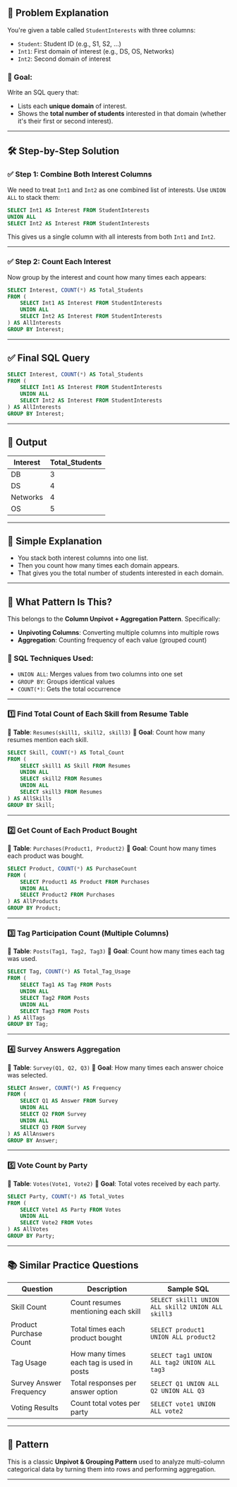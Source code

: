 ## 🧩 Problem Explanation

You're given a table called `StudentInterests` with three columns:

- `Student`: Student ID (e.g., S1, S2, …)
- `Int1`: First domain of interest (e.g., DS, OS, Networks)
- `Int2`: Second domain of interest

### 🎯 Goal:

Write an SQL query that:

- Lists each **unique domain** of interest.
- Shows the **total number of students** interested in that domain (whether it's their first or second interest).

---

## 🛠️ Step-by-Step Solution

### ✅ Step 1: Combine Both Interest Columns

We need to treat `Int1` and `Int2` as one combined list of interests. Use `UNION ALL` to stack them:

```sql
SELECT Int1 AS Interest FROM StudentInterests
UNION ALL
SELECT Int2 AS Interest FROM StudentInterests
```

This gives us a single column with all interests from both `Int1` and `Int2`.

---

### ✅ Step 2: Count Each Interest

Now group by the interest and count how many times each appears:

```sql
SELECT Interest, COUNT(*) AS Total_Students
FROM (
    SELECT Int1 AS Interest FROM StudentInterests
    UNION ALL
    SELECT Int2 AS Interest FROM StudentInterests
) AS AllInterests
GROUP BY Interest;
```

---

## ✅ Final SQL Query

```sql
SELECT Interest, COUNT(*) AS Total_Students
FROM (
    SELECT Int1 AS Interest FROM StudentInterests
    UNION ALL
    SELECT Int2 AS Interest FROM StudentInterests
) AS AllInterests
GROUP BY Interest;
```

---

## 🧾 Output

| Interest | Total_Students |
| -------- | -------------- |
| DB       | 3              |
| DS       | 4              |
| Networks | 4              |
| OS       | 5              |

---

## 🧠 Simple Explanation

- You stack both interest columns into one list.
- Then you count how many times each domain appears.
- That gives you the total number of students interested in each domain.

---

## 🧠 What Pattern Is This?

This belongs to the **Column Unpivot + Aggregation Pattern**. Specifically:

- **Unpivoting Columns**: Converting multiple columns into multiple rows
- **Aggregation**: Counting frequency of each value (grouped count)

### 🔧 SQL Techniques Used:

- `UNION ALL`: Merges values from two columns into one set
- `GROUP BY`: Groups identical values
- `COUNT(*)`: Gets the total occurrence

---

### 1️⃣ **Find Total Count of Each Skill from Resume Table**

📌 **Table**: `Resumes(skill1, skill2, skill3)`
🎯 **Goal**: Count how many resumes mention each skill.

```sql
SELECT Skill, COUNT(*) AS Total_Count
FROM (
    SELECT skill1 AS Skill FROM Resumes
    UNION ALL
    SELECT skill2 FROM Resumes
    UNION ALL
    SELECT skill3 FROM Resumes
) AS AllSkills
GROUP BY Skill;
```

---

### 2️⃣ **Get Count of Each Product Bought**

📌 **Table**: `Purchases(Product1, Product2)`
🎯 **Goal**: Count how many times each product was bought.

```sql
SELECT Product, COUNT(*) AS PurchaseCount
FROM (
    SELECT Product1 AS Product FROM Purchases
    UNION ALL
    SELECT Product2 FROM Purchases
) AS AllProducts
GROUP BY Product;
```

---

### 3️⃣ **Tag Participation Count (Multiple Columns)**

📌 **Table**: `Posts(Tag1, Tag2, Tag3)`
🎯 **Goal**: Count how many times each tag was used.

```sql
SELECT Tag, COUNT(*) AS Total_Tag_Usage
FROM (
    SELECT Tag1 AS Tag FROM Posts
    UNION ALL
    SELECT Tag2 FROM Posts
    UNION ALL
    SELECT Tag3 FROM Posts
) AS AllTags
GROUP BY Tag;
```

---

### 4️⃣ **Survey Answers Aggregation**

📌 **Table**: `Survey(Q1, Q2, Q3)`
🎯 **Goal**: How many times each answer choice was selected.

```sql
SELECT Answer, COUNT(*) AS Frequency
FROM (
    SELECT Q1 AS Answer FROM Survey
    UNION ALL
    SELECT Q2 FROM Survey
    UNION ALL
    SELECT Q3 FROM Survey
) AS AllAnswers
GROUP BY Answer;
```

---

### 5️⃣ **Vote Count by Party**

📌 **Table**: `Votes(Vote1, Vote2)`
🎯 **Goal**: Total votes received by each party.

```sql
SELECT Party, COUNT(*) AS Total_Votes
FROM (
    SELECT Vote1 AS Party FROM Votes
    UNION ALL
    SELECT Vote2 FROM Votes
) AS AllVotes
GROUP BY Party;
```

---

## 📚 Similar Practice Questions

| Question                | Description                              | Sample SQL                                        |
| ----------------------- | ---------------------------------------- | ------------------------------------------------- |
| Skill Count             | Count resumes mentioning each skill      | `SELECT skill1 UNION ALL skill2 UNION ALL skill3` |
| Product Purchase Count  | Total times each product bought          | `SELECT product1 UNION ALL product2`              |
| Tag Usage               | How many times each tag is used in posts | `SELECT tag1 UNION ALL tag2 UNION ALL tag3`       |
| Survey Answer Frequency | Total responses per answer option        | `SELECT Q1 UNION ALL Q2 UNION ALL Q3`             |
| Voting Results          | Count total votes per party              | `SELECT vote1 UNION ALL vote2`                    |

---

## 🧠 Pattern

This is a classic **Unpivot & Grouping Pattern** used to analyze multi-column categorical data by turning them into rows and performing aggregation.

---
